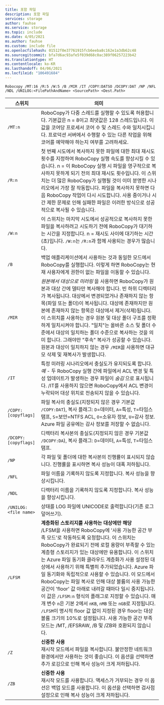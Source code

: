 ```yaml
---
title: 포함 파일
description: 포함 파일
services: storage
author: fauhse
ms.service: storage
ms.topic: include
ms.date: 4/05/2021
ms.author: fauhse
ms.custom: include file
ms.openlocfilehash: 01512f0e37761915fcb6eeba8c162e1a3db62c48
ms.sourcegitcommit: bfa7d6ac93afe5f039d68c0ac389f06257223b42
ms.translationtype: HT
ms.contentlocale: ko-KR
ms.lasthandoff: 04/06/2021
ms.locfileid: "106491684"
---
```

```console
Robocopy /MT:16 /R:5 /W:5 /B /MIR /IT /COPY:DATSO /DCOPY:DAT /NP /NFL /NDL /UNILOG:<FilePathAndName> <SourcePath> <Dest.Path> 
```

| 스위치                | 의미 |
|-----------------------|---------|
| `/MT:n`               | RoboCopy가 다중 스레드를 실행할 수 있도록 허용합니다. 기본값은 n = 8이고 최댓값은 128 스레드입니다. 이 값을 코어당 프로세서 코어 수 및 스레드 수와 일치시킵니다. 프로덕션 서버에서 수행할 수 있는 다른 작업을 위해 코어를 예약해야 하는지 여부를 고려하세요. |
| `/R:n`                | 첫 번째 시도에서 복사하지 못한 파일에 대한 최대 재시도 횟수를 지정하여 RoboCopy 실행 속도를 향상시킬 수 있습니다. n = 이 RoboCopy 실행 시 파일을 영구적으로 복사하지 못하게 되기 전의 최대 재시도 횟수입니다. 이 스위치는 더 많은 RoboCopy가 실행될 것이 이미 분명한 시나리오에서 가장 잘 작동합니다. 파일을 복사하지 못하면 다음 RoboCopy 작업이 다시 시도합니다. 사용 중이거나 시간 제한 문제로 인해 실패한 파일은 이러한 방식으로 성공적으로 복사될 수 있습니다. |
| `/W:n`                | 이 스위치는 마지막 시도에서 성공적으로 복사하지 못한 파일을 복사하려고 시도하기 전에 RoboCopy가 대기하는 시간을 지정합니다. n = 재시도 사이에 대기하는 시간(초)입니다. `/W:n`는 `/R:n`과 함께 사용되는 경우가 많습니다. |
| `/B`                  | 백업 애플리케이션에서 사용하는 것과 동일한 모드에서 RoboCopy를 실행합니다. 이렇게 하면 RoboCopy는 현재 사용자에게 권한이 없는 파일을 이동할 수 있습니다. |
| `/MIR`                | *원본에서 대상으로 미러링* 을 사용하면 RoboCopy가 원본과 대상 간에 델타만 복사해야 합니다. 빈 하위 디렉터리가 복사됩니다. 대상에서 변경되었거나 존재하지 않는 항목(파일 또는 폴더)이 복사됩니다. 대상에 존재하지만 원본에 존재하지 않는 항목은 대상에서 제거(삭제)됩니다. 이 스위치를 사용하는 경우 원본 및 대상 폴더 구조를 정확하게 일치시켜야 합니다. "일치"는 올바른 소스 및 폴더 수준에서 대상의 일치하는 폴더 수준으로 복사하는 것을 의미 합니다. 그래야만 "후속" 복사가 성공할 수 있습니다. 원본과 대상이 일치하지 않는 경우 `/MIR`을 사용하면 대규모 삭제 및 재복사가 발생합니다. |
| `/IT`                 | 특정 미러링 시나리오에서 충실도가 유지되도록 합니다. </br>*예* - 두 RoboCopy 실행 간에 파일에서 ACL 변경 및 특성 업데이트가 발생하는 경우 파일이 *숨김* 으로 표시됩니다. /IT를 사용하지 않으면 RoboCopy에서 ACL 변경이 누락되어 대상 위치로 전송되지 않을 수 있습니다. |
|`/COPY:[copyflags]`    | 파일 복사의 충실도(지정되지 않은 경우 기본값 `/COPY:DAT`), 복사 플래그: `D`=데이터, `A`=특성, `T`=타임스탬프, `S`=보안=NTFS ACL, `O`=소유자 정보, `U`=<u></u>감사 정보. Azure 파일 공유에는 감사 정보를 저장할 수 없습니다. |
| `/DCOPY:[copyflags]`  | 디렉터리 복사본의 충실도(지정되지 않은 경우 기본값 `/DCOPY:DA`), 복사 플래그: `D`=데이터, `A`=특성, `T`=타임스탬프. |
| `/NP`                 | 각 파일 및 폴더에 대한 복사본의 진행률이 표시되지 않습니다. 진행률을 표시하면 복사 성능이 대폭 저하됩니다. |
| `/NFL`                | 파일 이름을 기록하지 않도록 지정합니다. 복사 성능을 향상시킵니다. |
| `/NDL`                | 디렉터리 이름을 기록하지 않도록 지정합니다. 복사 성능을 향상시킵니다. |
| `/UNILOG:<file name>` | 상태를 LOG 파일에 UNICODE로 출력합니다(기존 로그 덮어쓰기). |
| `/LFSM`               | **계층화된 스토리지를 사용하는 대상에만 해당** </br>/LFSM을 사용하면 RoboCopy에 '사용 가능한 공간 부족 모드'로 작동하도록 요청합니다. 이 스위치는 RoboCopy가 완료되기 전에 로컬 용량이 부족할 수 있는 계층형 스토리지가 있는 대상에만 유용합니다. 이 스위치는 Azure 파일 동기화 클라우드 계층화가 사용 설정된 대상에서 사용하기 위해 특별히 추가되었습니다. Azure 파일 동기화와 독립적으로 사용할 수 있습니다. 이 모드에서 RoboCopy는 파일 복사로 인해 대상 볼륨의 사용 가능한 공간이 'floor' 값 아래로 내려갈 때마다 일시 중지됩니다. 이 값은 `/LFSM:n` 형식의 플래그로 지정할 수 있습니다. 매개 변수 `n`은 기본 2에서 `nKB`, `nMB` 또는 `nGB`로 지정됩니다. `/LFSM`이 명시적 floor 값 없이 지정된 경우 floor는 대상 볼륨 크기의 10%로 설정됩니다. 사용 가능한 공간 부족 모드는 /MT, /EFSRAW, /B 및 /ZB와 호환되지 않습니다. |
| `/Z`                  | **신중한 사용** </br>재시작 모드에서 파일을 복사합니다. 불안정한 네트워크 환경에서만 사용하는 것이 좋습니다. 이 옵션을 선택하면 추가 로깅으로 인해 복사 성능이 크게 저하됩니다. |
| `/ZB`                 | **신중한 사용** </br>재시작 모드를 사용합니다. 액세스가 거부되는 경우 이 옵션은 백업 모드를 사용합니다. 이 옵션을 선택하면 검사점 설정으로 인해 복사 성능이 크게 저하됩니다. |
   